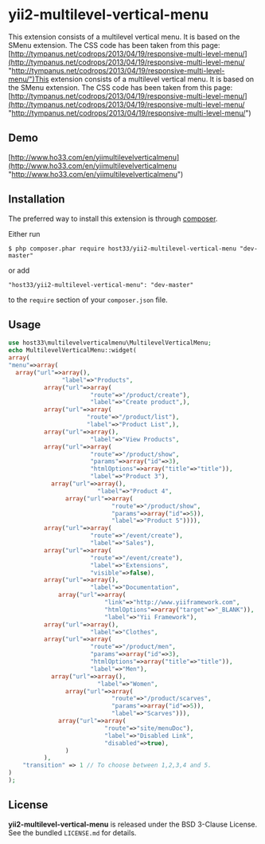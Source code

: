 yii2-multilevel-vertical-menu
=============================

This extension consists of a multilevel vertical menu. It is based on the SMenu extension. The CSS code has been taken from this page: [http://tympanus.net/codrops/2013/04/19/responsive-multi-level-menu/](http://tympanus.net/codrops/2013/04/19/responsive-multi-level-menu/ "http://tympanus.net/codrops/2013/04/19/responsive-multi-level-menu/")This extension consists of a multilevel vertical menu. It is based on the SMenu extension. The CSS code has been taken from this page: [http://tympanus.net/codrops/2013/04/19/responsive-multi-level-menu/](http://tympanus.net/codrops/2013/04/19/responsive-multi-level-menu/ "http://tympanus.net/codrops/2013/04/19/responsive-multi-level-menu/")

## Demo

[http://www.ho33.com/en/yiimultilevelverticalmenu](http://www.ho33.com/en/yiimultilevelverticalmenu "http://www.ho33.com/en/yiimultilevelverticalmenu")

## Installation

The preferred way to install this extension is through [composer](http://getcomposer.org/download/).

Either run

```
$ php composer.phar require host33/yii2-multilevel-vertical-menu "dev-master"
```

or add

```
"host33/yii2-multilevel-vertical-menu": "dev-master"
```

to the ```require``` section of your `composer.json` file.

## Usage

```php
use host33\multilevelverticalmenu\MultilevelVerticalMenu;
echo MultilevelVerticalMenu::widget(
array(
"menu"=>array(
  array("url"=>array(),
               "label"=>"Products",
          array("url"=>array(
                       "route"=>"/product/create"),
                       "label"=>"Create product",),
          array("url"=>array(
                      "route"=>"/product/list"),
                      "label"=>"Product List",),
          array("url"=>array(),
                       "label"=>"View Products",
          array("url"=>array(
                       "route"=>"/product/show",
                       "params"=>array("id"=>3),
                       "htmlOptions"=>array("title"=>"title")),
                       "label"=>"Product 3"),
            array("url"=>array(),
                         "label"=>"Product 4",
                array("url"=>array(
                             "route"=>"/product/show",
                             "params"=>array("id"=>5)),
                             "label"=>"Product 5")))),
          array("url"=>array(
                       "route"=>"/event/create"),
                       "label"=>"Sales"),
          array("url"=>array(
                       "route"=>"/event/create"),
                       "label"=>"Extensions",
                       "visible"=>false),
          array("url"=>array(),
                       "label"=>"Documentation",
              array("url"=>array(
                           "link"=>"http://www.yiiframework.com",
                           "htmlOptions"=>array("target"=>"_BLANK")),
                           "label"=>"Yii Framework"),
          array("url"=>array(),
                       "label"=>"Clothes",
          array("url"=>array(
                       "route"=>"/product/men",
                       "params"=>array("id"=>3),
                       "htmlOptions"=>array("title"=>"title")),
                       "label"=>"Men"),
            array("url"=>array(),
                         "label"=>"Women",
                array("url"=>array(
                             "route"=>"/product/scarves",
                             "params"=>array("id"=>5)),
                             "label"=>"Scarves"))),
              array("url"=>array(
                           "route"=>"site/menuDoc"),
                           "label"=>"Disabled Link",
						   "disabled"=>true),
                )
          ),
    "transition" => 1 // To choose between 1,2,3,4 and 5. 
)
);
```

## License

**yii2-multilevel-vertical-menu** is released under the BSD 3-Clause License. See the bundled `LICENSE.md` for details.